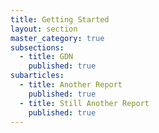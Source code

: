 ```yaml
---
title: Getting Started
layout: section
master_category: true
subsections:
  - title: GDN
    published: true
subarticles:
  - title: Another Report
    published: true
  - title: Still Another Report
    published: true
---
```

